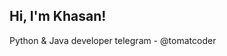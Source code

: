 <!-- <img src="https://raw.githubusercontent.com/tomatoCoderq/tomatoCoderq/main/assets/banner.png" alt="Introduction Banner.." style="text-align: center; margin-bottom: 30px;" /> -->
## Hi, I'm Khasan!
Python & Java developer 
telegram - @tomatcoder